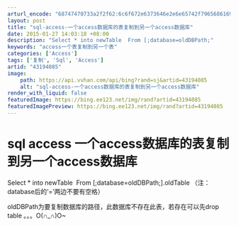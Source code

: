 ```yaml
---
arturl_encode: "68747470733a2f2f62:6c6f672e6373646e2e6e65742f796568616966616e78696e67:2f61727469636c652f64657461696c732f3433313934303835"
layout: post
title: "sql-access-一个access数据库的表复制到另一个access数据库"
date: 2015-01-27 14:03:18 +08:00
description: "Select * into newTable  From [;database=oldDBPath;"
keywords: "access一个表复制到另一个表"
categories: ['Access']
tags: ['复制', 'Sql', 'Access']
artid: "43194085"
image:
    path: https://api.vvhan.com/api/bing?rand=sj&artid=43194085
    alt: "sql-access-一个access数据库的表复制到另一个access数据库"
render_with_liquid: false
featuredImage: https://bing.ee123.net/img/rand?artid=43194085
featuredImagePreview: https://bing.ee123.net/img/rand?artid=43194085
---
```


# sql access 一个access数据库的表复制到另一个access数据库

Select \* into newTable  From [;database=oldDBPath;].oldTable （注：database后的‘=’两边不要有空格）

oldDBPath为要复制数据库的路径，此数据库不存在此表，若存在可以先drop table 。。。O(∩\_∩)O~